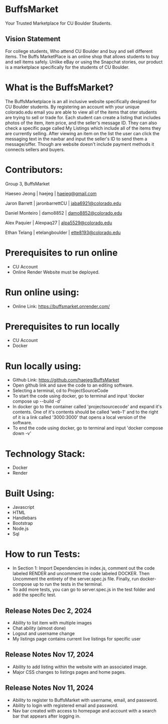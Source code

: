 # BuffsMarket
Your Trusted Marketplace for CU Boulder Students.  <br /> 

## Vision Statement
For college students, Who attend CU Boulder and buy and sell different items. The Buffs MarketPlace is an online shop that allows students to buy and sell items safely. Unlike eBay or using the Snapchat stories, our product is a marketplace specifically for the students of CU Boulder.

# What is the BuffsMarket?
The BuffsMarketplace is an all inclusive website specifically designed for CU Boulder students. By registering an account with your unique colorado.edu email you are able to view all of the items that oter students are trying to sell or trade for. Each student can create a listing that includes photos of the item, item price, and the seller's message ID. They can also check a specific page called My Listings which include all of the items they are currently selling. After viewing an item on the list the user can click the messaging text in the navbar and input the seller's ID to send them a message/offer. Though are website doesn't include payment methods it connects sellers and buyers.

# Contributors:
Group 3, BuffsMarket  <br /> 

Haeseo Jeong | haejeg | haejeg@gmail.com<br /> 

Jaron Barrett | jaronbarrettCU | jaba6921@colorado.edu<br /> 

Daniel Monteiro | damo8852 | damo8852@colorado.edu <br /> 

Alex Paquier | Alexpaq27 | alpa5529@colorado.edu <br /> 

Ethan Telang | etelangboulder | ette8193@colorado.edu

# Prerequisites to run online
- CU Account
- Online Render Website must be deployed.

# Run online using:
- Online Link: https://buffsmarket.onrender.com/

# Prerequisites to run locally
- CU Account
- Docker

# Run locally using:
- Github Link: https://github.com/haejeg/BuffsMarket
- Open github link and save the code to an editing software.
- Selecting a terminal, cd to ProjectSourceCode
- To start the code using docker, go to terminal and input 'docker compose up --build -d'
- In docker go to the container called 'projectsourcecode' and expand it's contents. One of it's contents should be called 'web-1' and to the right of it is a link called '3000:3000' that opens a local version of the software.
- To end the code using docker, go to terminal and input 'docker compose down -v'

# Technology Stack:
- Docker
- Render

# Built Using:
- Javascript
- HTML
- Handlebars
- Bootstrap
- Node.js
- Sql

# How to run Tests:
- In Section 1: Import Dependencies in index.js, comment out the code labeled RENDER and uncomment the code labeled DOCKER. Then Uncomment the entirety of the server.spec.js file. Finally, run docker-compose up to run the tests in the terminal. 
- To add more tests, you can go to server.spec.js in the test folder and add the specific test.

## Release Notes Dec 2, 2024
- Ability to list item with multiple images
- Chat ability (almost done)
- Logout and username change
- My listings page contains current live listings for specific user
## Release Notes Nov 17, 2024
- Ability to add listing within the website with an associated image.
- Major CSS changes to listings pages and home pages.
## Release Notes Nov 11, 2024
- Ability to register to BuffsMarket with username, email, and password.
- Ability to login with registered email and password.
- Nav bar created with access to homepage and account with a search bar that appears after logging in.
